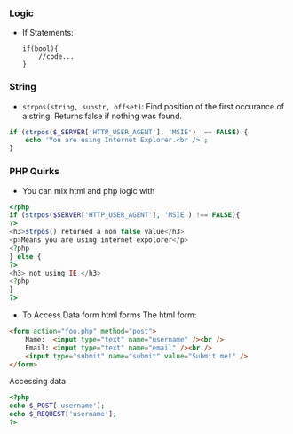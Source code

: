 ### Logic
- If Statements:
	```
	if(bool){
		//code...
	}
	```

### String
- `strpos(string, substr, offset)`: Find position of the first occurance of a string. Returns false if nothing was found.
```php
if (strpos($_SERVER['HTTP_USER_AGENT'], 'MSIE') !== FALSE) {
    echo 'You are using Internet Explorer.<br />';
}
```

### PHP Quirks
- You can mix html and php logic with
```php 
<?php
if (strpos($SERVER['HTTP_USER_AGENT'], 'MSIE') !== FALSE){
?>
<h3>strpos() returned a non false value</h3>
<p>Means you are using internet expolorer</p>
<?php
} else {
?>
<h3> not using IE </h3>
<?php
}
?>
```
- To Access Data form html forms
The html form:
```html
<form action="foo.php" method="post">
    Name:  <input type="text" name="username" /><br />
    Email: <input type="text" name="email" /><br />
    <input type="submit" name="submit" value="Submit me!" />
</form>

```
Accessing data
```php
<?php
echo $_POST['username'];
echo $_REQUEST['username'];
?>
```